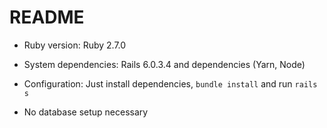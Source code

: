 # README

* Ruby version: Ruby 2.7.0

* System dependencies: Rails 6.0.3.4 and dependencies (Yarn, Node)

* Configuration: Just install dependencies, `bundle install` and run `rails s`

* No database setup necessary